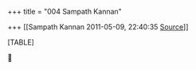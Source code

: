 +++
title = "004 Sampath Kannan"

+++
[[Sampath Kannan	2011-05-09, 22:40:35 [Source](https://groups.google.com/g/bvparishat/c/UPPDjxJj_TQ)]]



[TABLE]



